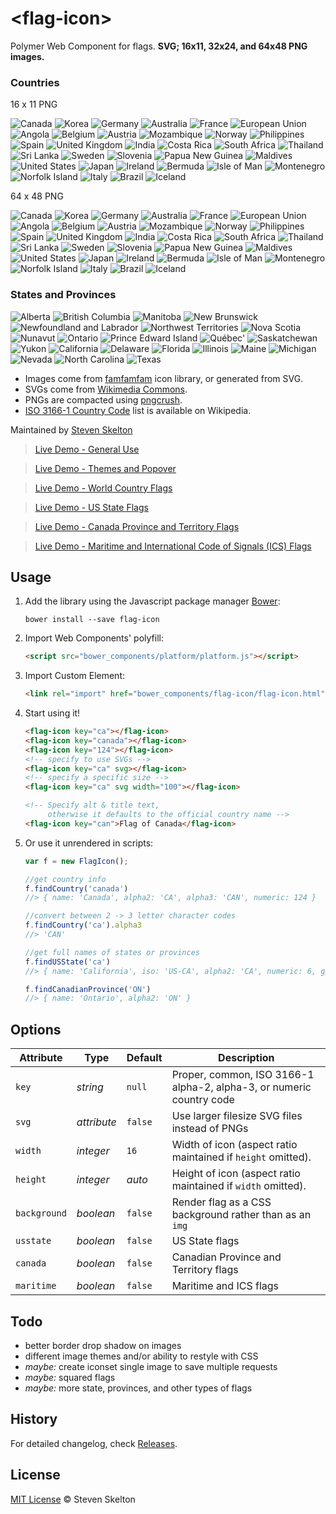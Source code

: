 &lt;flag-icon&gt;
===========

Polymer Web Component for flags. **SVG; 16x11, 32x24, and 64x48 PNG images.**

### Countries

16 x 11 PNG

![Canada](https://raw.githubusercontent.com/stevenrskelton/flag-icon/master/png/16/country-4x3/ca.png "Canada")
![Korea](https://raw.githubusercontent.com/stevenrskelton/flag-icon/master/png/16/country-4x3/kr.png "Korea")
![Germany](https://raw.githubusercontent.com/stevenrskelton/flag-icon/master/png/16/country-4x3/de.png "Germany")
![Australia](https://raw.githubusercontent.com/stevenrskelton/flag-icon/master/png/16/country-4x3/au.png "Australia")
![France](https://raw.githubusercontent.com/stevenrskelton/flag-icon/master/png/16/country-4x3/fr.png "France")
![European Union](https://raw.githubusercontent.com/stevenrskelton/flag-icon/master/png/16/country-4x3/europeanunion.png "European Union")
![Angola](https://raw.githubusercontent.com/stevenrskelton/flag-icon/master/png/16/country-4x3/ao.png "Angola")
![Belgium](https://raw.githubusercontent.com/stevenrskelton/flag-icon/master/png/16/country-4x3/be.png "Belgium")
![Austria](https://raw.githubusercontent.com/stevenrskelton/flag-icon/master/png/16/country-4x3/at.png "Austria")
![Mozambique](https://raw.githubusercontent.com/stevenrskelton/flag-icon/master/png/16/country-4x3/mz.png "Mozambique")
![Norway](https://raw.githubusercontent.com/stevenrskelton/flag-icon/master/png/16/country-4x3/no.png "Norway")
![Philippines](https://raw.githubusercontent.com/stevenrskelton/flag-icon/master/png/16/country-4x3/ph.png "Philippines")
![Spain](https://raw.githubusercontent.com/stevenrskelton/flag-icon/master/png/16/country-4x3/es.png "Spain")
![United Kingdom](https://raw.githubusercontent.com/stevenrskelton/flag-icon/master/png/16/country-4x3/gb.png "United Kingdom")
![India](https://raw.githubusercontent.com/stevenrskelton/flag-icon/master/png/16/country-4x3/in.png "India")
![Costa Rica](https://raw.githubusercontent.com/stevenrskelton/flag-icon/master/png/16/country-4x3/cr.png "Costa Rica")
![South Africa](https://raw.githubusercontent.com/stevenrskelton/flag-icon/master/png/16/country-4x3/za.png "South Africa")
![Thailand](https://raw.githubusercontent.com/stevenrskelton/flag-icon/master/png/16/country-4x3/th.png "Thailand")
![Sri Lanka](https://raw.githubusercontent.com/stevenrskelton/flag-icon/master/png/16/country-4x3/lk.png "Sri Lanka")
![Sweden](https://raw.githubusercontent.com/stevenrskelton/flag-icon/master/png/16/country-4x3/se.png "Sweden")
![Slovenia](https://raw.githubusercontent.com/stevenrskelton/flag-icon/master/png/16/country-4x3/si.png "Slovenia")
![Papua New Guinea](https://raw.githubusercontent.com/stevenrskelton/flag-icon/master/png/16/country-4x3/pg.png "Papua New Guinea")
![Maldives](https://raw.githubusercontent.com/stevenrskelton/flag-icon/master/png/16/country-4x3/mv.png "Maldives")
![United States](https://raw.githubusercontent.com/stevenrskelton/flag-icon/master/png/16/country-4x3/us.png "India")
![Japan](https://raw.githubusercontent.com/stevenrskelton/flag-icon/master/png/16/country-4x3/jp.png "Japan")
![Ireland](https://raw.githubusercontent.com/stevenrskelton/flag-icon/master/png/16/country-4x3/ie.png "Ireland")
![Bermuda](https://raw.githubusercontent.com/stevenrskelton/flag-icon/master/png/16/country-4x3/bm.png "Bermuda")
![Isle of Man](https://raw.githubusercontent.com/stevenrskelton/flag-icon/master/png/16/country-4x3/im.png "Isle of Man")
![Montenegro](https://raw.githubusercontent.com/stevenrskelton/flag-icon/master/png/16/country-4x3/me.png "Montenegro")
![Norfolk Island](https://raw.githubusercontent.com/stevenrskelton/flag-icon/master/png/16/country-4x3/nf.png "Norfolk Island")
![Italy](https://raw.githubusercontent.com/stevenrskelton/flag-icon/master/png/16/country-4x3/it.png "Italy")
![Brazil](https://raw.githubusercontent.com/stevenrskelton/flag-icon/master/png/16/country-4x3/br.png "Brazil")
![Iceland](https://raw.githubusercontent.com/stevenrskelton/flag-icon/master/png/16/country-4x3/is.png "Iceland")

64 x 48 PNG

![Canada](https://raw.githubusercontent.com/stevenrskelton/flag-icon/master/png/64/country-4x3/ca.png "Canada")
![Korea](https://raw.githubusercontent.com/stevenrskelton/flag-icon/master/png/64/country-4x3/kr.png "Korea")
![Germany](https://raw.githubusercontent.com/stevenrskelton/flag-icon/master/png/64/country-4x3/de.png "Germany")
![Australia](https://raw.githubusercontent.com/stevenrskelton/flag-icon/master/png/64/country-4x3/au.png "Australia")
![France](https://raw.githubusercontent.com/stevenrskelton/flag-icon/master/png/64/country-4x3/fr.png "France")
![European Union](https://raw.githubusercontent.com/stevenrskelton/flag-icon/master/png/64/country-4x3/europeanunion.png "European Union")
![Angola](https://raw.githubusercontent.com/stevenrskelton/flag-icon/master/png/64/country-4x3/ao.png "Angola")
![Belgium](https://raw.githubusercontent.com/stevenrskelton/flag-icon/master/png/64/country-4x3/be.png "Belgium")
![Austria](https://raw.githubusercontent.com/stevenrskelton/flag-icon/master/png/64/country-4x3/at.png "Austria")
![Mozambique](https://raw.githubusercontent.com/stevenrskelton/flag-icon/master/png/64/country-4x3/mz.png "Mozambique")
![Norway](https://raw.githubusercontent.com/stevenrskelton/flag-icon/master/png/64/country-4x3/no.png "Norway")
![Philippines](https://raw.githubusercontent.com/stevenrskelton/flag-icon/master/png/64/country-4x3/ph.png "Philippines")
![Spain](https://raw.githubusercontent.com/stevenrskelton/flag-icon/master/png/64/country-4x3/es.png "Spain")
![United Kingdom](https://raw.githubusercontent.com/stevenrskelton/flag-icon/master/png/64/country-4x3/gb.png "United Kingdom")
![India](https://raw.githubusercontent.com/stevenrskelton/flag-icon/master/png/64/country-4x3/in.png "India")
![Costa Rica](https://raw.githubusercontent.com/stevenrskelton/flag-icon/master/png/64/country-4x3/cr.png "Costa Rica")
![South Africa](https://raw.githubusercontent.com/stevenrskelton/flag-icon/master/png/64/country-4x3/za.png "South Africa")
![Thailand](https://raw.githubusercontent.com/stevenrskelton/flag-icon/master/png/64/country-4x3/th.png "Thailand")
![Sri Lanka](https://raw.githubusercontent.com/stevenrskelton/flag-icon/master/png/64/country-4x3/lk.png "Sri Lanka")
![Sweden](https://raw.githubusercontent.com/stevenrskelton/flag-icon/master/png/64/country-4x3/se.png "Sweden")
![Slovenia](https://raw.githubusercontent.com/stevenrskelton/flag-icon/master/png/64/country-4x3/si.png "Slovenia")
![Papua New Guinea](https://raw.githubusercontent.com/stevenrskelton/flag-icon/master/png/64/country-4x3/pg.png "Papua New Guinea")
![Maldives](https://raw.githubusercontent.com/stevenrskelton/flag-icon/master/png/64/country-4x3/mv.png "Maldives")
![United States](https://raw.githubusercontent.com/stevenrskelton/flag-icon/master/png/64/country-4x3/us.png "India")
![Japan](https://raw.githubusercontent.com/stevenrskelton/flag-icon/master/png/64/country-4x3/jp.png "Japan")
![Ireland](https://raw.githubusercontent.com/stevenrskelton/flag-icon/master/png/64/country-4x3/ie.png "Ireland")
![Bermuda](https://raw.githubusercontent.com/stevenrskelton/flag-icon/master/png/64/country-4x3/bm.png "Bermuda")
![Isle of Man](https://raw.githubusercontent.com/stevenrskelton/flag-icon/master/png/64/country-4x3/im.png "Isle of Man")
![Montenegro](https://raw.githubusercontent.com/stevenrskelton/flag-icon/master/png/64/country-4x3/me.png "Montenegro")
![Norfolk Island](https://raw.githubusercontent.com/stevenrskelton/flag-icon/master/png/64/country-4x3/nf.png "Norfolk Island")
![Italy](https://raw.githubusercontent.com/stevenrskelton/flag-icon/master/png/64/country-4x3/it.png "Italy")
![Brazil](https://raw.githubusercontent.com/stevenrskelton/flag-icon/master/png/64/country-4x3/br.png "Brazil")
![Iceland](https://raw.githubusercontent.com/stevenrskelton/flag-icon/master/png/64/country-4x3/is.png "Iceland")

### States and Provinces

![Alberta](https://raw.githubusercontent.com/stevenrskelton/flag-icon/master/png/64/ca/alberta.png "Alberta")
![British Columbia](https://raw.githubusercontent.com/stevenrskelton/flag-icon/master/png/64/ca/british_columbia.png "British Columbia")
![Manitoba](https://raw.githubusercontent.com/stevenrskelton/flag-icon/master/png/64/ca/manitoba.png "Manitoba")
![New Brunswick](https://raw.githubusercontent.com/stevenrskelton/flag-icon/master/png/64/ca/new_brunswick.png "New Brunswick")
![Newfoundland and Labrador](https://raw.githubusercontent.com/stevenrskelton/flag-icon/master/png/64/ca/newfoundland_and_labrador.png "Newfoundland and Labrador")
![Northwest Territories](https://raw.githubusercontent.com/stevenrskelton/flag-icon/master/png/64/ca/northwest_territories.png "Northwest Territories")
![Nova Scotia](https://raw.githubusercontent.com/stevenrskelton/flag-icon/master/png/64/ca/nova_scotia.png "Nova Scotia")
![Nunavut](https://raw.githubusercontent.com/stevenrskelton/flag-icon/master/png/64/ca/nunavut.png "Nunavut")
![Ontario](https://raw.githubusercontent.com/stevenrskelton/flag-icon/master/png/64/ca/ontario.png "Ontario")
![Prince Edward Island](https://raw.githubusercontent.com/stevenrskelton/flag-icon/master/png/64/ca/prince_edward_island.png "Prince Edward Island")
![Québec'](https://raw.githubusercontent.com/stevenrskelton/flag-icon/master/png/64/ca/québec.png "Québec")
![Saskatchewan](https://raw.githubusercontent.com/stevenrskelton/flag-icon/master/png/64/ca/saskatchewan.png "Saskatchewan")
![Yukon](https://raw.githubusercontent.com/stevenrskelton/flag-icon/master/png/64/ca/yukon.png "Yukon")
![California](https://raw.githubusercontent.com/stevenrskelton/flag-icon/master/png/64/us/california.png "California")
![Delaware](https://raw.githubusercontent.com/stevenrskelton/flag-icon/master/png/64/us/delaware.png "Delaware")
![Florida](https://raw.githubusercontent.com/stevenrskelton/flag-icon/master/png/64/us/florida.png "Florida")
![Illinois](https://raw.githubusercontent.com/stevenrskelton/flag-icon/master/png/64/us/illinois.png "Illinois")
![Maine](https://raw.githubusercontent.com/stevenrskelton/flag-icon/master/png/64/us/maine.png "Maine")
![Michigan](https://raw.githubusercontent.com/stevenrskelton/flag-icon/master/png/64/us/michigan.png "Michigan")
![Nevada](https://raw.githubusercontent.com/stevenrskelton/flag-icon/master/png/64/us/nevada.png "Nevada")
![North Carolina](https://raw.githubusercontent.com/stevenrskelton/flag-icon/master/png/64/us/north_carolina.png "North Carolina")
![Texas](https://raw.githubusercontent.com/stevenrskelton/flag-icon/master/png/64/us/texas.png "Texas")

* Images come from [famfamfam](http://www.famfamfam.com/lab/icons/flags/) icon library, or generated from SVG.
* SVGs come from [Wikimedia Commons](http://commons.wikimedia.org/wiki/Category:SVG_sovereign_state_flags).
* PNGs are compacted using [pngcrush](http://en.wikipedia.org/wiki/Pngcrush).
* [ISO 3166-1 Country Code](http://en.wikipedia.org/wiki/ISO_3166-1) list is available on Wikipedia.

Maintained by [Steven Skelton](https://github.com/stevenrskelton)

> [Live Demo - General Use](http://files.stevenskelton.ca/flag-icon/examples/index.html)

> [Live Demo - Themes and Popover](http://files.stevenskelton.ca/flag-icon/examples/themes.html)

> [Live Demo - World Country Flags](http://files.stevenskelton.ca/flag-icon/examples/countries.html)

> [Live Demo - US State Flags](http://files.stevenskelton.ca/flag-icon/examples/us-states.html)

> [Live Demo - Canada Province and Territory Flags](http://files.stevenskelton.ca/flag-icon/examples/canada-provinces.html)

> [Live Demo - Maritime and International Code of Signals (ICS) Flags](http://files.stevenskelton.ca/flag-icon/examples/maritime.html)

## Usage

1. Add the library using the Javascript package manager [Bower](http://bower.io/):

	```bower install --save flag-icon```

2. Import Web Components' polyfill:

	```html
	<script src="bower_components/platform/platform.js"></script>
	```

3. Import Custom Element:

	```html
	<link rel="import" href="bower_components/flag-icon/flag-icon.html">
	```

4. Start using it!

	```html
	<flag-icon key="ca"></flag-icon>
	<flag-icon key="canada"></flag-icon>
	<flag-icon key="124"></flag-icon>
	<!-- specify to use SVGs -->
	<flag-icon key="ca" svg></flag-icon>
	<!-- specify a specific size -->
	<flag-icon key="ca" svg width="100"></flag-icon>

	<!-- Specify alt & title text,
	     otherwise it defaults to the official country name -->
	<flag-icon key="can">Flag of Canada</flag-icon>
	```

5. Or use it unrendered in scripts:

	```javascript
	var f = new FlagIcon();

	//get country info
	f.findCountry('canada')
	//> { name: 'Canada', alpha2: 'CA', alpha3: 'CAN', numeric: 124 }

	//convert between 2 -> 3 letter character codes
	f.findCountry('ca').alpha3
	//> 'CAN'

	//get full names of states or provinces
	f.findUSState('ca')
	//> { name: 'California', iso: 'US-CA', alpha2: 'CA', numeric: 6, gpo: 'Calif.' }

	f.findCanadianProvince('ON')
	//> { name: 'Ontario', alpha2: 'ON' }
	```

## Options

Attribute			| Type			| Default		| Description
---					| ---			| ---			| ---
`key`				| *string*		| `null`		| Proper, common, ISO 3166-1 alpha-2, alpha-3, or numeric country code
`svg`				| *attribute*	| `false`		| Use larger filesize SVG files instead of PNGs
`width`				| *integer*		| `16`			| Width of icon (aspect ratio maintained if `height` omitted).
`height`			| *integer*		| _auto_		| Height of icon (aspect ratio maintained if `width` omitted).
`background`		| *boolean*		| `false`		| Render flag as a CSS background rather than as an `img`
`usstate`			| *boolean*		| `false`		| US State flags
`canada`			| *boolean*		| `false`		| Canadian Province and Territory flags
`maritime`			| *boolean*		| `false`		| Maritime and ICS flags

## Todo
- better border drop shadow on images
- different image themes and/or ability to restyle with CSS
- _maybe:_ create iconset single image to save multiple requests
- _maybe:_ squared flags
- _maybe:_ more state, provinces, and other types of flags

## History

For detailed changelog, check [Releases](https://github.com/stevenrskelton/flag-icon/releases).

## License

[MIT License](http://opensource.org/licenses/MIT) © Steven Skelton
